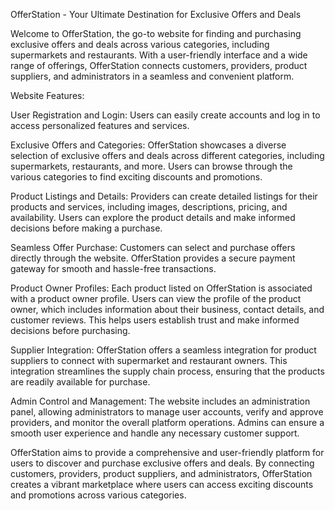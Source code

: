 OfferStation - Your Ultimate Destination for Exclusive Offers and Deals

Welcome to OfferStation, the go-to website for finding and purchasing exclusive offers and deals across various categories, including supermarkets and restaurants. With a user-friendly interface and a wide range of offerings, OfferStation connects customers, providers, product suppliers, and administrators in a seamless and convenient platform.

Website Features:

User Registration and Login: Users can easily create accounts and log in to access personalized features and services.

Exclusive Offers and Categories: OfferStation showcases a diverse selection of exclusive offers and deals across different categories, including supermarkets, restaurants, and more. Users can browse through the various categories to find exciting discounts and promotions.

Product Listings and Details: Providers can create detailed listings for their products and services, including images, descriptions, pricing, and availability. Users can explore the product details and make informed decisions before making a purchase.

Seamless Offer Purchase: Customers can select and purchase offers directly through the website. OfferStation provides a secure payment gateway for smooth and hassle-free transactions.

Product Owner Profiles: Each product listed on OfferStation is associated with a product owner profile. Users can view the profile of the product owner, which includes information about their business, contact details, and customer reviews. This helps users establish trust and make informed decisions before purchasing.

Supplier Integration: OfferStation offers a seamless integration for product suppliers to connect with supermarket and restaurant owners. This integration streamlines the supply chain process, ensuring that the products are readily available for purchase.

Admin Control and Management: The website includes an administration panel, allowing administrators to manage user accounts, verify and approve providers, and monitor the overall platform operations. Admins can ensure a smooth user experience and handle any necessary customer support.

OfferStation aims to provide a comprehensive and user-friendly platform for users to discover and purchase exclusive offers and deals. By connecting customers, providers, product suppliers, and administrators, OfferStation creates a vibrant marketplace where users can access exciting discounts and promotions across various categories.
